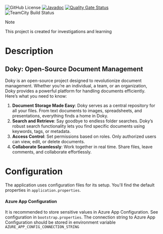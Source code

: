 ![GitHub License](https://img.shields.io/github/license/hanna-eismant/doky)
[![Javadoc](https://img.shields.io/badge/JavaDoc-Online-green)](https://hanna-eismant.github.io/doky/javadoc/)
[![Quality Gate Status](https://sonarcloud.io/api/project_badges/measure?project=hanna-eismant_doky&metric=alert_status)](https://sonarcloud.io/summary/new_code?id=hanna-eismant_doky)
![TeamCity Build Status](https://hkurh-pets.teamcity.com/app/rest/builds/buildType:(id:Doky_BasicChecks_AggregateResult),branch:main/statusIcon)


> [!NOTE]
> This project is created for investigations and learning

# Description

## Doky: Open-Source Document Management

Doky is an open-source project designed to revolutionize document management. Whether you’re an individual, 
a team, or an organization, Doky provides a powerful platform for handling documents efficiently. 
Here’s what you need to know:

1. **Document Storage Made Easy**: Doky serves as a central repository for all your files. From text documents to 
   images, spreadsheets, and presentations, everything finds a home in Doky.
2. **Search and Retrieve**: Say goodbye to endless folder searches. Doky’s robust search functionality lets you
   find specific documents using keywords, tags, or metadata.
3. **Access Control**: Set permissions based on roles. Only authorized users can view, edit, or delete documents.
4. **Collaborate Seamlessly**: Work together in real time. Share files, leave comments, and collaborate effortlessly.

# Configuration

The application uses configuration files for its setup. You'll find the default properties in `application.properties`.

#### Azure App Configuration

It is recommended to store sensitive values in Azure App Configuration. See configuration in `bootstrap.properties`. The
connection string to Azure App Configuration should be stored in environment variable
`AZURE_APP_CONFIG_CONNECTION_STRING`
